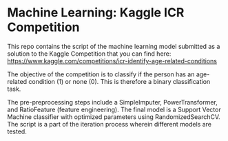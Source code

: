 # Machine Learning: Kaggle ICR Competition
This repo contains the script of the machine learning model submitted as a solution to the Kaggle Competition that you can find here: https://www.kaggle.com/competitions/icr-identify-age-related-conditions

The objective of the competition is to classify if the person has an age-related condition (1) or none (0). This is therefore a binary classification task.

The pre-preprocessing steps include a SimpleImputer, PowerTransformer, and RatioFeature (feature engineering). The final model is a Support Vector Machine classifier with optimized parameters using RandomizedSearchCV. The script is a part of the iteration process wherein different models are tested.  
